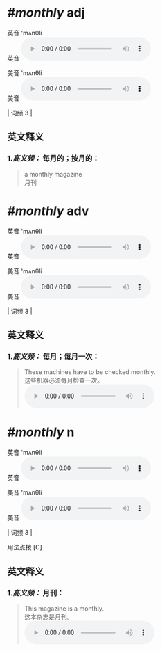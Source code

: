 # ***\#monthly*** adj
英音 'mʌnθli  
英音
<audio src="./media/monthly-B.aac" controls="controls"></audio>

美音 'mʌnθli  
美音
<audio src="./media/monthly.aac" controls="controls"></audio>



| 词频 3 |  

英文释义
---
### 1.*高义频：* **每月的；按月的：**  

 > a monthly magazine   
 > 月刊    


# ***\#monthly*** adv
英音 'mʌnθli  
英音
<audio src="./media/monthly-B.aac" controls="controls"></audio>

美音 'mʌnθli  
美音
<audio src="./media/monthly.aac" controls="controls"></audio>



| 词频 3 |  

英文释义
---
### 1.*高义频：* **每月；每月一次：**  

 > These machines have to be checked monthly.   
 > 这些机器必须每月检查一次。    
<audio src="./media/monthly-1.aac" controls="controls"></audio>


# ***\#monthly*** n
英音 'mʌnθli  
英音
<audio src="./media/monthly-B.aac" controls="controls"></audio>

美音 'mʌnθli  
美音
<audio src="./media/monthly.aac" controls="controls"></audio>



| 词频 3 |  

用法点拨  [C]

英文释义
---
### 1.*高义频：* **月刊：**  

 > This magazine is a monthly.   
 > 这本杂志是月刊。    
<audio src="./media/monthly-2.aac" controls="controls"></audio>


